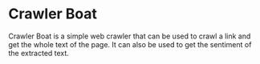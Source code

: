 # Crawler Boat
Crawler Boat is a simple web crawler that can be used to crawl a link and get the whole text of the page.
It can also be used to get the sentiment of the extracted text.
